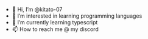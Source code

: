 - 👋 Hi, I’m @kitato-07
- 👀 I’m interested in learning programming languages
- 🌱 I’m currently learning typescript
- 📫 How to reach me @ my discord

<!---
kitato-07/kitato-07 is a ✨ special ✨ repository because its `README.md` (this file) appears on your GitHub profile.
You can click the Preview link to take a look at your changes.
--->
